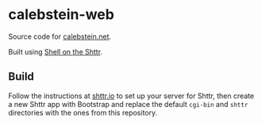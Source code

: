 # calebstein-web

Source code for [calebstein.net](https://calebstein.net).

Built using [Shell on the Shttr](https://git.calebstein.net/calebstein1/sh-on-the-shttr).

## Build

Follow the instructions at [shttr.io](https://shttr.io/cgi-bin/readme.sh) to set up your server for Shttr, then create a new Shttr app with Bootstrap and replace the default `cgi-bin` and `shttr` directories with the ones from this repository.
